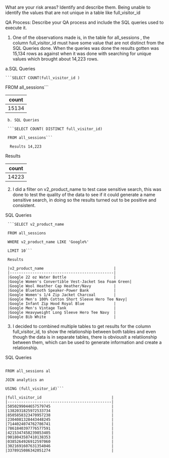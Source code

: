 What are your risk areas? Identify and describe them.
Being unable to identify the values that are not unique in a table like full_visitor_id


QA Process:
Describe your QA process and include the SQL queries used to execute it.

1.	One of the observations made is, in the table for all_sessions , the column full_visitor_id must have some value that are not distinct from the SQL Queries done.
   When the queries was done the results gotten was 15,134 rows as against when it was done with searching for unique values which brought about 14,223 rows.

   a.SQL Queries
   
  	```SELECT COUNT(full_visitor_id )
   
 FROM    all_sessions```

|count                        |
|-----------------------------|
|15134                        |




     
     b.	SQL Queries
     
     ```SELECT COUNT( DISTINCT full_visitor_id)
     
     FROM all_sessions```
     
  	  Results 14,223

   Results

   |count                        |
   |-----------------------------|
   |14223                        |


  


2.	I did a filter on v2_product_name to test case sensitive search, this was done to test the quality of the data to see if it could generate a name sensitive search, in doing so the results turned out to be           positive and consistent.

   

SQL Queries

     ```SELECT v2_product_name
     
     FROM all_sessions
     
     WHERE v2_product_name LIKE 'Google%'
     
     LIMIT 10```

     Results

     |v2_product_name                               |
     |----------------------------------------------|
     |Google 22 oz Water Bottle                     |
     |Google Women's Convertible Vest-Jacket Sea Foam Green|
     |Google Wool Heather Cap Heather/Navy          |
     |Google Bluetooth Speaker-Power Bank           |
     |Google Women's 1/4 Zip Jacket Charcoal        |
     |Google Men's 100% Cotton Short Sleeve Hero Tee Navy|
     |Google Infant Zip Hood Royal Blue             |
     |Google Men's Vintage Tank                     |
     |Google Heavyweight Long Sleeve Hero Tee Navy  |
     |Google Bib White                              |


  


3. I decided to combined multiple tables to get results for the column full_visitor_id, to show the relationship between both tables and even though the data is in separate tables,
    there is obviouslt a relatiionship between them, which can be used to generate information and create a relationship.

 SQL Queries
 
```SELECT DISTINCT al.full_visitor_id

FROM all_sessions al

JOIN analytics an

USING (full_visitor_id)```

|full_visitor_id                               |
|----------------------------------------------|
|5050299044657579745                           |
|1382031825972533734                           |
|8505858323470957238                           |
|2304081328443448245                           |
|7144024074762786741                           |
|7861840397776577591                           |
|4215347458239853405                           |
|9018043587410138353                           |
|0385264926912597060                           |
|3021691607631354046                           |
|3378915086342051274                           |




